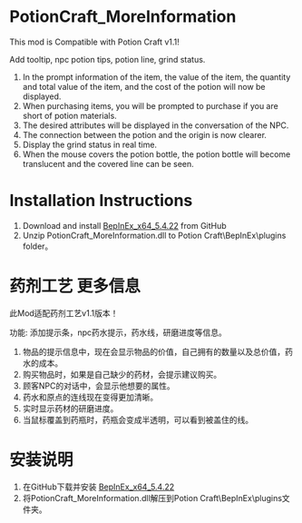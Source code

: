 # PotionCraft_MoreInformation

This mod is Compatible with Potion Craft v1.1!

Add tooltip, npc potion tips, potion line, grind status.

1. In the prompt information of the item, the value of the item, the quantity and total value of the item, and the cost of the potion will now be displayed.
2. When purchasing items, you will be prompted to purchase if you are short of potion materials.
3. The desired attributes will be displayed in the conversation of the NPC.
4. The connection between the potion and the origin is now clearer.
5. Display the  grind status in real time.
6. When the mouse covers the potion bottle, the potion bottle will become translucent and the covered line can be seen.

# Installation Instructions 

1. Download and install [BepInEx_x64_5.4.22][0] from GitHub
2. Unzip PotionCraft_MoreInformation.dll to Potion Craft\BepInEx\plugins folder。

# 药剂工艺 更多信息

此Mod适配药剂工艺v1.1版本！

功能: 添加提示条，npc药水提示，药水线，研磨进度等信息。

1. 物品的提示信息中，现在会显示物品的价值，自己拥有的数量以及总价值，药水的成本。
2. 购买物品时，如果是自己缺少的药材，会提示建议购买。
3. 顾客NPC的对话中，会显示他想要的属性。
4. 药水和原点的连线现在变得更加清晰。
5. 实时显示药材的研磨进度。
6. 当鼠标覆盖到药瓶时，药瓶会变成半透明，可以看到被盖住的线。

# 安装说明

1. 在GitHub下载并安装 [BepInEx_x64_5.4.22][0]
2. 将PotionCraft_MoreInformation.dll解压到Potion Craft\BepInEx\plugins文件夹。

[0]: https://github.com/BepInEx/BepInEx/releases
